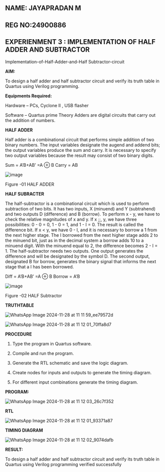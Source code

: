 ## NAME: JAYAPRADAN M
## REG NO:24900886
## EXPERIENMENT 3 : IMPLEMENTATION OF HALF ADDER AND SUBTRACTOR

Implementation-of-Half-Adder-and-Half Subtractor-circuit

**AIM:**

To design a half adder and half subtractor circuit and verify its truth table in Quartus using Verilog programming.

**Equipments Required:**

Hardware – PCs, Cyclone II , USB flasher 

Software – Quartus prime Theory Adders are digital circuits that carry out the addition of numbers.

**HALF ADDER**

Half adder is a combinational circuit that performs simple addition of two binary numbers. The input variables designate the augend and addend bits; the output variables produce the sum and carry. It is necessary to specify two output variables because the result may consist of two binary digits.

Sum = A’B+AB’ =A ⊕ B Carry = AB

![image](https://github.com/naavaneetha/HALF_ADDER_SUBTRACTOR/assets/154305477/bd4a0b2c-cdbc-4184-ab08-81578f121e1f)

Figure -01 HALF ADDER

**HALF SUBRACTER**

The half-subtractor is a combinational circuit which is used to perform subtraction of two bits. It has two inputs, X (minuend) and Y (subtrahend) and two outputs D (difference) and B (borrow). To perform x - y, we have to check the relative magnitudes of x and y. If x ;;, y, we have three possibilities: 0 - 0 = 0, 1 - 0 = 1, and 1 - I = 0. The result is called the difference bit. If x < y, we have 0 - I, and it is necessary to borrow a 1 from the next higher stage. The I borrowed from the next higher stage adds 2 to the minuend bit, just as in the decimal system a borrow adds 10 to a minuend digit. With the minuend equal to 2, the difference becomes 2 - I = 1. The half-subtractor needs two outputs. One output generates the difference and will be designated by the symbol D. The second output, designated B for borrow, generates the binary signal that informs the next stage that a I has been borrowed. 

Diff = A’B+AB’ =A ⊕ B
Borrow = A’B

 ![image](https://github.com/naavaneetha/HALF_ADDER_SUBTRACTOR/assets/154305477/d76b099c-513f-4e7c-843a-e2fd028a531a)

Figure -02 HALF Subtractor

**TRUTHTABLE**

![WhatsApp Image 2024-11-28 at 11 11 59_ee79572d](https://github.com/user-attachments/assets/5de53b9d-eb73-4a99-b211-f5d9e8d7c4ea)

![WhatsApp Image 2024-11-28 at 11 12 01_70ffa8d7](https://github.com/user-attachments/assets/e6b245bd-7937-41e7-bb07-e9071ef31783)

**PROCEDURE**

1.	Type the program in Quartus software.

2.	Compile and run the program.

3.	Generate the RTL schematic and save the logic diagram.

4.	Create nodes for inputs and outputs to generate the timing diagram.

5.	For different input combinations generate the timing diagram.


**PROGRAM:**

![WhatsApp Image 2024-11-28 at 11 12 03_26c7f352](https://github.com/user-attachments/assets/e5b2f53a-5280-4724-8988-edc848100533)


**RTL**

![WhatsApp Image 2024-11-28 at 11 12 01_93371a87](https://github.com/user-attachments/assets/c482327e-ee0c-487b-a579-85624556c38c)

**TIMING DIAGRAM**

![WhatsApp Image 2024-11-28 at 11 12 02_9074dafb](https://github.com/user-attachments/assets/229147d3-fd50-4683-8aac-521639aec6d0)

**RESULT:**

To design a half adder and half subtractor circuit and verify its truth table in Quartus using Verilog programming verified successfully
